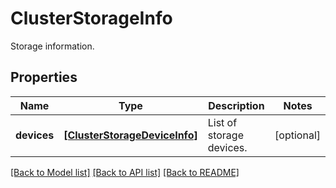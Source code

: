 # ClusterStorageInfo

Storage information.
## Properties
Name | Type | Description | Notes
------------ | ------------- | ------------- | -------------
**devices** | [**[ClusterStorageDeviceInfo]**](ClusterStorageDeviceInfo.md) | List of storage devices. | [optional] 

[[Back to Model list]](../README.md#documentation-for-models) [[Back to API list]](../README.md#documentation-for-api-endpoints) [[Back to README]](../README.md)


